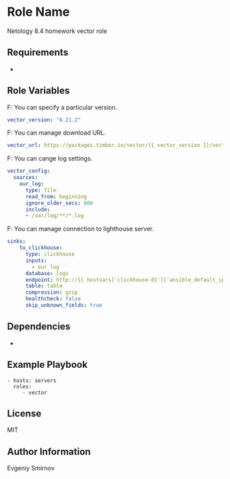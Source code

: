 Role Name
=========

Netology 8.4 homework vector role

Requirements
------------

-

Role Variables
--------------
F: You can specify a particular version.
```yaml
vector_version: "0.21.2"
```
F: You can manage download URL.
```yaml
vector_url: https://packages.timber.io/vector/{{ vector_version }}/vector-{{ vector_version }}-1.x86_64.rpm
```
F: You can cange log settings.
```yaml
vector_config:
  sources:
    our_log:
      type: file
      read_from: beginning
      ignore_older_secs: 600
      include:
      - /var/log/**/*.log
```
F: You can manage connection to lighthouse server.
```yaml
sinks:
    to_clickhouse:
      type: clickhouse
      inputs:
        - our_log
      database: logs
      endpoint: http://{{ hostvars['clickhouse-01']['ansible_default_ipv4']['address'] }}:8123
      table: table
      compression: gzip
      healthcheck: false
      skip_unknown_fields: true
```

Dependencies
------------

-

Example Playbook
----------------

    - hosts: servers
      roles:
         - vector

License
-------

MIT

Author Information
------------------

Evgeniy Smirnov
